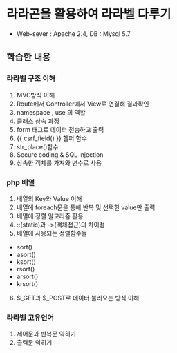 # 라라곤을 활용하여 라라벨 다루기
* Web-sever : Apache 2.4, DB : Mysql 5.7
## 학습한 내용
### 라라벨 구조 이해
1. MVC방식 이해
2. Route에서 Controller에서 View로 연결해 결과확인
3. namespace , use 의 역할
4. 클래스 상속 과정
5. form 태그로 데이터 전송하고 출력
6. {{ csrf_field() }} 헬퍼 함수
7. str_place()함수
8. Secure coding & SQL injection
9. 상속한 객체를 가져와 변수로 사용
### php 배열
1. 배열의 Key와 Value 이해
2. 배열에 foreach문을 통해 반복 및 선택한 value만 출력
3. 배열에 정렬 알고리즘 활용
4. ::(static)과 ->(객체접근)의 차이점
5. 배열에 사용되는 정렬함수들
 - sort()
 - asort()
 - ksort()
 - rsort()
 - arsort()
 - krsort()
6. $_GET과 $_POST로 데이터 불러오는 방식 이해 
### 라라벨 고유언어
1. 제어문과 반복문 익히기
2. 출력문 익히기
